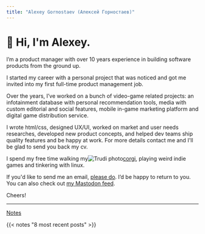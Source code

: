 ```yaml
---
title: "Alexey Gornostaev (Алексей Горностаев)"
---
```


# 👋 Hi, I'm Alexey. 

I’m a product manager with over 10 years experience in building software products from the ground up.

I started my career with a personal project that was noticed and got me invited into my first full-time product management job.

Over the years, I’ve worked on a bunch of video-game related projects: an infotainment database with personal recommendation tools, media with custom editorial and social features, mobile in-game marketing platform and digital game distribution service.

I wrote html/css, designed UX/UI, worked on market and user needs researches,  developed new product concepts, and helped dev teams ship quality features and be happy at work. For more details contact me and I'll be glad to send you back my cv.

I spend my free time walking my![Trudi photo](/favicon.png)[corgi](http://trudi.dog), playing weird indie games and tinkering with linux.

If you'd like to send me an email, [please do](mailto:hi@alexeygornostaev.com?subject=Hi%20from%20alexeygornostaev.com). I’d be happy to return to you. You can also check out <a rel="me" href="https://mastodon.gamedev.place/@accujazz">my Mastodon feed</a>.

Cheers!

---

[Notes](/posts)

{{< notes "8 most recent posts" >}}